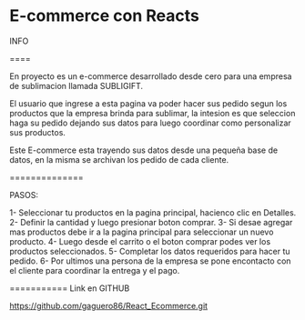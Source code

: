 # E-commerce con Reacts

INFO

====

En proyecto es un e-commerce desarrollado desde cero para una empresa de sublimacion llamada SUBLIGIFT.


El usuario que ingrese a esta pagina va poder hacer sus pedido segun los productos que la empresa brinda para sublimar, la intesion es que seleccion haga su pedido dejando sus datos para luego coordinar como personalizar sus productos.

Este E-commerce esta trayendo sus datos desde una pequeña base de datos, en la misma se archivan los pedido de cada cliente.

==============

PASOS:

1- Seleccionar tu productos en la pagina principal, hacienco clic en Detalles.
2- Definir la cantidad y luego presionar boton comprar.
3- Si desae agregar mas productos debe ir a la pagina principal para seleccionar un nuevo producto.
4- Luego desde el carrito o el boton comprar podes ver los productos seleccionados.
5- Completar los datos requeridos para hacer tu pedido.
6- Por ultimos una persona de la empresa se pone encontacto con el cliente para coordinar la entrega y el pago.

===========
Link en GITHUB

https://github.com/gaguero86/React_Ecommerce.git